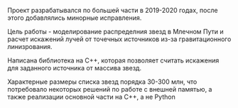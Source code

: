 Проект разрабатывался по большей части в 2019-2020 годах, после этого добавлялись минорные исправления.

Цель работы - моделирование распределния звезд в Млечном Пути и расчет искажений лучей от точечных источников из-за гравитационного линизрования.

Написана библиотека на C++, которая позволяет считать искажения для заданного источника от массива звезд.

Характерные размеры списка звезд порядка 30-300 млн, что потребовало некоторых решений по работе с внешней памятью, а также реализации основной части на С++, а не Python
